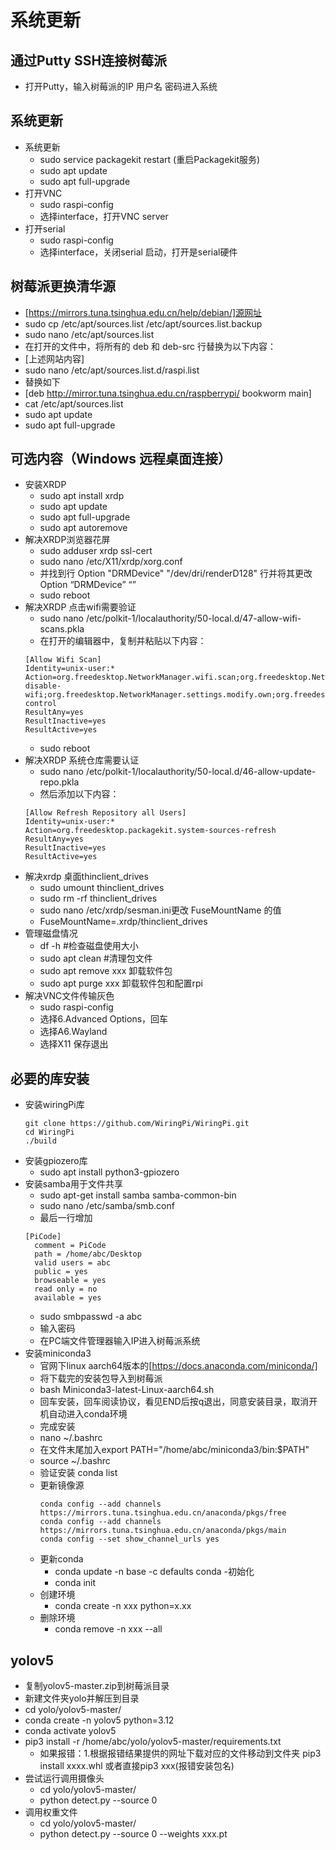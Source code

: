 # 系统更新
## 通过Putty SSH连接树莓派
- 打开Putty，输入树莓派的IP 用户名 密码进入系统
## 系统更新
- 系统更新
  - sudo service packagekit restart (重启Packagekit服务)
  - sudo apt update
  - sudo apt full-upgrade
- 打开VNC
  - sudo raspi-config
  - 选择interface，打开VNC server
- 打开serial
  - sudo raspi-config
  - 选择interface，关闭serial 启动，打开是serial硬件
## 树莓派更换清华源
  - [https://mirrors.tuna.tsinghua.edu.cn/help/debian/]源网址
  - sudo cp /etc/apt/sources.list /etc/apt/sources.list.backup
  - sudo nano /etc/apt/sources.list
  - 在打开的文件中，将所有的 deb 和 deb-src 行替换为以下内容：
  - [上述网站内容]
  - sudo nano /etc/apt/sources.list.d/raspi.list
  - 替换如下
  - [deb http://mirror.tuna.tsinghua.edu.cn/raspberrypi/ bookworm main]
  - cat /etc/apt/sources.list
  - sudo apt update
  - sudo apt full-upgrade
## 可选内容（Windows 远程桌面连接）
- 安装XRDP
  - sudo apt install xrdp
  - sudo apt update
  - sudo apt full-upgrade
  - sudo apt autoremove
- 解决XRDP浏览器花屏
  - sudo adduser xrdp ssl-cert
  - sudo nano /etc/X11/xrdp/xorg.conf
  - 并找到行 Option "DRMDevice" "/dev/dri/renderD128" 行并将其更改Option “DRMDevice” “”
  - sudo reboot
- 解决XRDP 点击wifi需要验证
  - sudo nano /etc/polkit-1/localauthority/50-local.d/47-allow-wifi-scans.pkla
  - 在打开的编辑器中，复制并粘贴以下内容：
  ```
  [Allow Wifi Scan]
  Identity=unix-user:*
  Action=org.freedesktop.NetworkManager.wifi.scan;org.freedesktop.NetworkManager.enable-disable-wifi;org.freedesktop.NetworkManager.settings.modify.own;org.freedesktop.NetworkManager.settings.modify.system;org.freedesktop.NetworkManager.network-control
  ResultAny=yes
  ResultInactive=yes
  ResultActive=yes
  ```
  - sudo reboot
- 解决XRDP 系统仓库需要认证
  - sudo nano /etc/polkit-1/localauthority/50-local.d/46-allow-update-repo.pkla
  - 然后添加以下内容：
  ```
  [Allow Refresh Repository all Users]
  Identity=unix-user:*
  Action=org.freedesktop.packagekit.system-sources-refresh
  ResultAny=yes
  ResultInactive=yes
  ResultActive=yes
  ```
- 解决xrdp 桌面thinclient_drives 
  - sudo umount thinclient_drives
  - sudo rm -rf thinclient_drives
  - sudo nano /etc/xrdp/sesman.ini更改 FuseMountName 的值
  - FuseMountName=.xrdp/thinclient_drives
- 管理磁盘情况
  - df -h #检查磁盘使用大小
  - sudo apt clean #清理包文件
  - sudo apt remove xxx  卸载软件包
  - sudo apt purge xxx  卸载软件包和配置rpi
- 解决VNC文件传输灰色
  - sudo raspi-config
  - 选择6.Advanced Options，回车
  - 选择A6.Wayland
  - 选择X11 保存退出
## 必要的库安装
- 安装wiringPi库
  ```
  git clone https://github.com/WiringPi/WiringPi.git
  cd WiringPi
  ./build
  ```
- 安装gpiozero库
  - sudo apt install python3-gpiozero
- 安装samba用于文件共享
  - sudo apt-get install samba samba-common-bin
  - sudo nano /etc/samba/smb.conf
  - 最后一行增加 
  ```
  [PiCode]
    comment = PiCode
    path = /home/abc/Desktop
    valid users = abc
    public = yes
    browseable = yes
    read only = no
    available = yes
  ```
  - sudo smbpasswd -a abc
  - 输入密码
  - 在PC端文件管理器输入IP进入树莓派系统
- 安装miniconda3
  - 官网下linux aarch64版本的[https://docs.anaconda.com/miniconda/]
  - 将下载完的安装包导入到树莓派
  - bash Miniconda3-latest-Linux-aarch64.sh 
  - 回车安装，回车阅读协议，看见END后按q退出，同意安装目录，取消开机自动进入conda环境
  - 完成安装
  - nano ~/.bashrc
  - 在文件末尾加入export PATH="/home/abc/miniconda3/bin:$PATH"
  - source ~/.bashrc
  - 验证安装 conda list
  - 更新镜像源
    ```
    conda config --add channels https://mirrors.tuna.tsinghua.edu.cn/anaconda/pkgs/free
    conda config --add channels https://mirrors.tuna.tsinghua.edu.cn/anaconda/pkgs/main
    conda config --set show_channel_urls yes
    ```
  - 更新conda
    - conda update -n base -c defaults conda
  -初始化
    - conda init
  - 创建环境
    - conda create -n xxx python=x.xx
  - 删除环境
    - conda remove -n xxx --all
## yolov5
- 复制yolov5-master.zip到树莓派目录
- 新建文件夹yolo并解压到目录
- cd yolo/yolov5-master/
- conda create -n yolov5 python=3.12
- conda activate yolov5
- pip3 install -r /home/abc/yolo/yolov5-master/requirements.txt
  - 如果报错：1.根据报错结果提供的网址下载对应的文件移动到文件夹 pip3 install xxxx.whl 或者直接pip3 xxx(报错安装包名)
- 尝试运行调用摄像头
  - cd yolo/yolov5-master/
  - python detect.py --source 0
- 调用权重文件
  - cd yolo/yolov5-master/
  - python detect.py --source 0 --weights xxx.pt